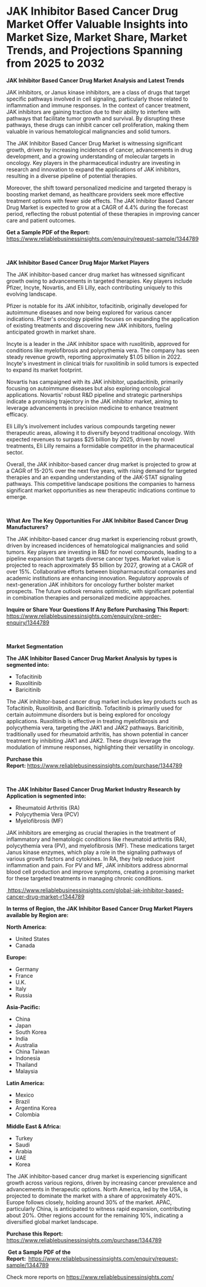 <p><h1>JAK Inhibitor Based Cancer Drug Market Offer Valuable Insights into Market Size, Market Share, Market Trends, and Projections Spanning from 2025 to 2032</h1></p><p><strong>JAK Inhibitor Based Cancer Drug Market Analysis and Latest Trends</strong></p>
<p><p>JAK inhibitors, or Janus kinase inhibitors, are a class of drugs that target specific pathways involved in cell signaling, particularly those related to inflammation and immune responses. In the context of cancer treatment, JAK inhibitors are gaining traction due to their ability to interfere with pathways that facilitate tumor growth and survival. By disrupting these pathways, these drugs can inhibit cancer cell proliferation, making them valuable in various hematological malignancies and solid tumors.</p><p>The JAK Inhibitor Based Cancer Drug Market is witnessing significant growth, driven by increasing incidences of cancer, advancements in drug development, and a growing understanding of molecular targets in oncology. Key players in the pharmaceutical industry are investing in research and innovation to expand the applications of JAK inhibitors, resulting in a diverse pipeline of potential therapies.</p><p>Moreover, the shift toward personalized medicine and targeted therapy is boosting market demand, as healthcare providers seek more effective treatment options with fewer side effects. The JAK Inhibitor Based Cancer Drug Market is expected to grow at a CAGR of 4.4% during the forecast period, reflecting the robust potential of these therapies in improving cancer care and patient outcomes.</p></p>
<p><strong>Get a Sample PDF of the Report:&nbsp;</strong> <a href="https://www.reliablebusinessinsights.com/enquiry/request-sample/1344789?utm_campaign=3360&utm_medium=2&utm_source=Github&utm_content=ia&utm_term=09032025&utm_id=jak-inhibitor-based-cancer-drug">https://www.reliablebusinessinsights.com/enquiry/request-sample/1344789</a></p>
<p>&nbsp;</p>
<p><strong>JAK Inhibitor Based Cancer Drug Major Market Players</strong></p>
<p><p>The JAK inhibitor-based cancer drug market has witnessed significant growth owing to advancements in targeted therapies. Key players include Pfizer, Incyte, Novartis, and Eli Lilly, each contributing uniquely to this evolving landscape.</p><p>Pfizer is notable for its JAK inhibitor, tofacitinib, originally developed for autoimmune diseases and now being explored for various cancer indications. Pfizer's oncology pipeline focuses on expanding the application of existing treatments and discovering new JAK inhibitors, fueling anticipated growth in market share.</p><p>Incyte is a leader in the JAK inhibitor space with ruxolitinib, approved for conditions like myelofibrosis and polycythemia vera. The company has seen steady revenue growth, reporting approximately $1.05 billion in 2022. Incyte's investment in clinical trials for ruxolitinib in solid tumors is expected to expand its market footprint.</p><p>Novartis has campaigned with its JAK inhibitor, upadacitinib, primarily focusing on autoimmune diseases but also exploring oncological applications. Novartis' robust R&D pipeline and strategic partnerships indicate a promising trajectory in the JAK inhibitor market, aiming to leverage advancements in precision medicine to enhance treatment efficacy.</p><p>Eli Lilly’s involvement includes various compounds targeting newer therapeutic areas, allowing it to diversify beyond traditional oncology. With expected revenues to surpass $25 billion by 2025, driven by novel treatments, Eli Lilly remains a formidable competitor in the pharmaceutical sector.</p><p>Overall, the JAK inhibitor-based cancer drug market is projected to grow at a CAGR of 15-20% over the next five years, with rising demand for targeted therapies and an expanding understanding of the JAK-STAT signaling pathways. This competitive landscape positions the companies to harness significant market opportunities as new therapeutic indications continue to emerge.</p></p>
<p>&nbsp;</p>
<p><strong>What Are The Key Opportunities For JAK Inhibitor Based Cancer Drug Manufacturers?</strong></p>
<p><p>The JAK inhibitor-based cancer drug market is experiencing robust growth, driven by increased incidences of hematological malignancies and solid tumors. Key players are investing in R&D for novel compounds, leading to a pipeline expansion that targets diverse cancer types. Market value is projected to reach approximately $5 billion by 2027, growing at a CAGR of over 15%. Collaborative efforts between biopharmaceutical companies and academic institutions are enhancing innovation. Regulatory approvals of next-generation JAK inhibitors for oncology further bolster market prospects. The future outlook remains optimistic, with significant potential in combination therapies and personalized medicine approaches.</p></p>
<p><strong>Inquire or Share Your Questions If Any Before Purchasing This Report:</strong> <a href="https://www.reliablebusinessinsights.com/enquiry/pre-order-enquiry/1344789?utm_campaign=3360&utm_medium=2&utm_source=Github&utm_content=ia&utm_term=09032025&utm_id=jak-inhibitor-based-cancer-drug">https://www.reliablebusinessinsights.com/enquiry/pre-order-enquiry/1344789</a></p>
<p>&nbsp;</p>
<p><strong>Market Segmentation</strong></p>
<p><strong>The JAK Inhibitor Based Cancer Drug Market Analysis by types is segmented into:</strong></p>
<p><ul><li>Tofacitinib</li><li>Ruxolitinib</li><li>Baricitinib</li></ul></p>
<p><p>The JAK inhibitor-based cancer drug market includes key products such as Tofacitinib, Ruxolitinib, and Baricitinib. Tofacitinib is primarily used for certain autoimmune disorders but is being explored for oncology applications. Ruxolitinib is effective in treating myelofibrosis and polycythemia vera, targeting the JAK1 and JAK2 pathways. Baricitinib, traditionally used for rheumatoid arthritis, has shown potential in cancer treatment by inhibiting JAK1 and JAK2. These drugs leverage the modulation of immune responses, highlighting their versatility in oncology.</p></p>
<p><strong>Purchase this Report:&nbsp;</strong><a href="https://www.reliablebusinessinsights.com/purchase/1344789?utm_campaign=3360&utm_medium=2&utm_source=Github&utm_content=ia&utm_term=09032025&utm_id=jak-inhibitor-based-cancer-drug">https://www.reliablebusinessinsights.com/purchase/1344789</a></p>
<p>&nbsp;</p>
<p><strong>The JAK Inhibitor Based Cancer Drug Market Industry Research by Application is segmented into:</strong></p>
<p><ul><li>Rheumatoid Arthritis (RA)</li><li>Polycythemia Vera (PCV)</li><li>Myelofibrosis (MF)</li></ul></p>
<p><p>JAK inhibitors are emerging as crucial therapies in the treatment of inflammatory and hematologic conditions like rheumatoid arthritis (RA), polycythemia vera (PV), and myelofibrosis (MF). These medications target Janus kinase enzymes, which play a role in the signaling pathways of various growth factors and cytokines. In RA, they help reduce joint inflammation and pain. For PV and MF, JAK inhibitors address abnormal blood cell production and improve symptoms, creating a promising market for these targeted treatments in managing chronic conditions.</p></p>
<p><a href="https://www.reliablebusinessinsights.com/global-jak-inhibitor-based-cancer-drug-market-r1344789?utm_campaign=3360&utm_medium=2&utm_source=Github&utm_content=ia&utm_term=09032025&utm_id=jak-inhibitor-based-cancer-drug">&nbsp;https://www.reliablebusinessinsights.com/global-jak-inhibitor-based-cancer-drug-market-r1344789</a></p>
<p><strong>In terms of Region, the JAK Inhibitor Based Cancer Drug Market Players available by Region are:</strong></p>
<p>
    <p> <strong> North America: </strong>
        <ul>
            <li>United States</li>
            <li>Canada</li>
        </ul>
        </p> 
    <p> <strong> Europe: </strong>
        <ul>
            <li>Germany</li>
            <li>France</li>
            <li>U.K.</li>
            <li>Italy</li>
            <li>Russia</li>
        </ul>
        </p> 
    <p> <strong> Asia-Pacific: </strong>
        <ul>
            <li>China</li>
            <li>Japan</li>
            <li>South Korea</li>
            <li>India</li>
            <li>Australia</li>
            <li>China Taiwan</li>
            <li>Indonesia</li>
            <li>Thailand</li>
            <li>Malaysia</li>
        </ul>
        </p> 
    <p> <strong> Latin America: </strong>
        <ul>
            <li>Mexico</li>
            <li>Brazil</li>
            <li>Argentina Korea</li>
            <li>Colombia</li>
        </ul>
        </p> 
    <p> <strong> Middle East & Africa: </strong>
        <ul>
            <li>Turkey</li>
            <li>Saudi</li>
            <li>Arabia</li>
            <li>UAE</li>
            <li>Korea</li>
        </ul>
    </p>
    </p>
<p><p>The JAK inhibitor-based cancer drug market is experiencing significant growth across various regions, driven by increasing cancer prevalence and advancements in therapeutic options. North America, led by the USA, is projected to dominate the market with a share of approximately 40%. Europe follows closely, holding around 30% of the market. APAC, particularly China, is anticipated to witness rapid expansion, contributing about 20%. Other regions account for the remaining 10%, indicating a diversified global market landscape.</p></p>
<p><strong>Purchase this Report: </strong><a href="https://www.reliablebusinessinsights.com/purchase/1344789?utm_campaign=3360&utm_medium=2&utm_source=Github&utm_content=ia&utm_term=09032025&utm_id=jak-inhibitor-based-cancer-drug">https://www.reliablebusinessinsights.com/purchase/1344789</a></p>
<p>&nbsp;<strong>Get a Sample PDF of the Report:&nbsp;&nbsp;</strong><a href="https://www.reliablebusinessinsights.com/enquiry/request-sample/1344789?utm_campaign=3360&utm_medium=2&utm_source=Github&utm_content=ia&utm_term=09032025&utm_id=jak-inhibitor-based-cancer-drug">https://www.reliablebusinessinsights.com/enquiry/request-sample/1344789</a></p>
<p><strong></strong></p>
<p>Check more reports on <a href="https://www.reliablebusinessinsights.com/?utm_campaign=3360&utm_medium=2&utm_source=Github&utm_content=ia&utm_term=09032025&utm_id=jak-inhibitor-based-cancer-drug">https://www.reliablebusinessinsights.com/</a></p>
